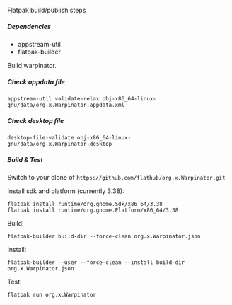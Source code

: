Flatpak build/publish steps

##### Dependencies
- appstream-util
- flatpak-builder

Build warpinator.

##### Check appdata file
```
appstream-util validate-relax obj-x86_64-linux-gnu/data/org.x.Warpinator.appdata.xml
```

##### Check desktop file
```
desktop-file-validate obj-x86_64-linux-gnu/data/org.x.Warpinator.desktop
```

##### Build & Test

Switch to your clone of `https://github.com/flathub/org.x.Warpinator.git`

Install sdk and platform (currently 3.38):
```
flatpak install runtime/org.gnome.Sdk/x86_64/3.38
flatpak install runtime/org.gnome.Platform/x86_64/3.38
```

Build:
```
flatpak-builder build-dir --force-clean org.x.Warpinator.json
```

Install:
```
flatpak-builder --user --force-clean --install build-dir  org.x.Warpinator.json
```

Test:
```
flatpak run org.x.Warpinator

```
